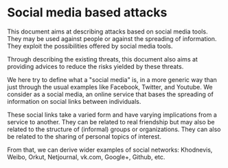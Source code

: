 # Social media based attacks

This document aims at describing attacks based on social media tools. They may be used against people or against the spreading of information. They exploit the possibilities offered by social media tools.

Through describing the existing threats, this document also aims at providing advices to reduce the risks yielded by these threats.

We here try to define what a "social media" is, in a more generic way than just through the usual examples like Facebook, Twitter, and Youtube. We consider as a social media, an online service that bases the spreading of information on social links between individuals.

These social links take a varied form and have varying implications from a service to another. They can be related to real friendship but may also be related to the structure of (informal) groups or organizations. They can also be related to the sharing of personal topics of interest.

From that, we can derive wider examples of social networks: Khodnevis, Weibo, Orkut, Netjournal, vk.com, Google+, Github, etc.

